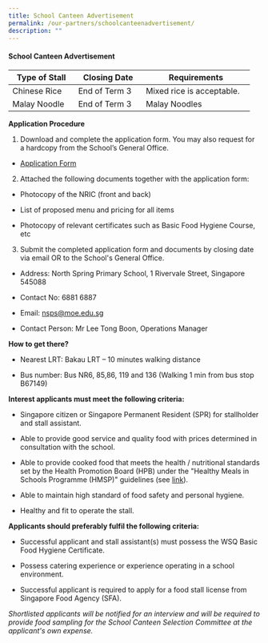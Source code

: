```yaml
---
title: School Canteen Advertisement
permalink: /our-partners/schoolcanteenadvertisement/
description: ""
---
```

#### School Canteen Advertisement

| Type of Stall | Closing Date | Requirements |
| ------------- | -------------- | -------------- |
| Chinese Rice     | End of Term 3    | Mixed rice is acceptable.    |
|Malay Noodle | End of Term 3 | Malay Noodles

**Application Procedure**

1. Download and complete the application form. You may also request for a hardcopy from the School’s General Office.

* [Application Form](/files/canteen%20application%20form.pdf)

2. Attached the following documents together with the application form:

* Photocopy of the NRIC (front and back)

* List of proposed menu and pricing for all items
* Photocopy of relevant certificates such as Basic Food Hygiene Course, etc

3. Submit the completed application form and documents by closing date via email OR to the School's General Office.

* Address: North Spring Primary School, 1 Rivervale Street, Singapore 545088

* Contact No: 6881 6887

* Email: nsps@moe.edu.sg

* Contact Person: Mr Lee Tong Boon, Operations Manager

**How to get there?**

* Nearest LRT: Bakau LRT – 10 minutes walking distance

* Bus number: Bus NR6, 85,86, 119 and 136 (Walking 1 min from bus stop B67149)

**Interest applicants must meet the following criteria:**

* Singapore citizen or Singapore Permanent Resident (SPR) for stallholder and stall assistant.

* Able to provide good service and quality food with prices determined in consultation with the school.

* Able to provide cooked food that meets the health / nutritional standards set by the Health Promotion Board (HPB) under the "Healthy Meals in Schools Programme (HMSP)" guidelines (see [link](https://www.hpb.gov.sg/schools/school-programmes/healthy-meals-in-schools-programme)).

* Able to maintain high standard of food safety and personal hygiene.

* Healthy and fit to operate the stall.

**Applicants should preferably fulfil the following criteria:**

* Successful applicant and stall assistant(s) must possess the WSQ Basic Food Hygiene Certificate.

* Possess catering experience or experience operating in a school environment.

* Successful applicant is required to apply for a food stall license from Singapore Food Agency (SFA).

*Shortlisted applicants will be notified for an interview and will be required to provide food sampling for the School Canteen Selection Committee at the applicant's own expense.*